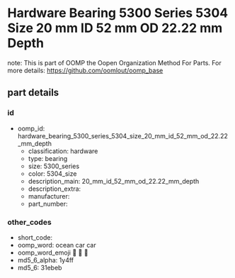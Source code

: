 # Hardware Bearing 5300 Series 5304 Size 20 mm ID 52 mm OD 22.22 mm Depth  

note: This is part of OOMP the Oopen Organization Method For Parts. For more details: https://github.com/oomlout/oomp_base

##  part details





### id
* oomp_id: hardware_bearing_5300_series_5304_size_20_mm_id_52_mm_od_22.22_mm_depth
  * classification: hardware
  * type: bearing
  * size: 5300_series
  * color: 5304_size
  * description_main: 20_mm_id_52_mm_od_22.22_mm_depth
  * description_extra: 
  * manufacturer: 
  * part_number: 

### other_codes
* short_code: 
* oomp_word: ocean car car
* oomp_word_emoji :ocean: :car: :car:
* md5_6_alpha: 1y4ff
* md5_6: 31ebeb